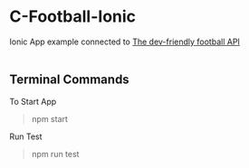 # C-Football-Ionic

Ionic App example connected to [The dev-friendly football API](http://api.football-data.org/index)
<br/>
<br/>

## Terminal Commands

To Start App

> npm start

Run Test

> npm run test
